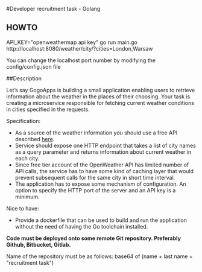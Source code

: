 #Developer recruitment task - Golang

## HOWTO
API_KEY="openweathermap api key" go run main.go
http://localhost:8080/weather/city/?cities=London,Warsaw

You can change the localhost port number by modifying the config/config.json file

##Description

Let’s say GogoApps is building a small application enabling users to retrieve information
about the weather in the places of their choosing. Your task is creating a microservice
responsible for fetching current weather conditions in cities specified in the requests.

Specification:
- As a source of the weather information you should use a free API described [here](https://openweathermap.org/current).
- Service should expose one HTTP endpoint that takes a list of city names as a
query parameter and returns information about current weather in each city.
- Since free tier account of the OpenWeather API has limited number of API calls,
the service has to have some kind of caching layer that would prevent
subsequent calls for the same city in short time interval.
- The application has to expose some mechanism of configuration. An option to
specify the HTTP port of the server and an API key is a minimum.

Nice to have:
- Provide a dockerfile that can be used to build and run the application without the
need of having the Go toolchain installed.

**Code must be deployed onto some remote Git repository. Preferably Github,
Bitbucket, Gitlab.**

Name of the repository must be as follows:
base64 of (name + last name + "recruitment task")